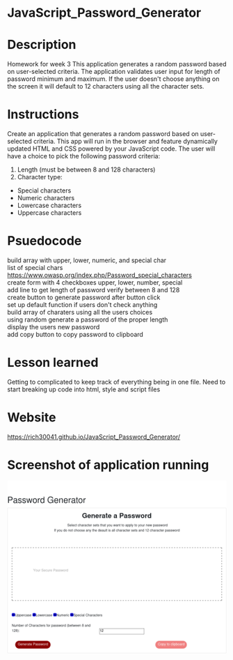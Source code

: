 # JavaScript_Password_Generator

# Description
Homework for week 3
This application generates a random password based on user-selected criteria.
The application validates user input for length of password minimum and maximum.
If the user doesn't choose anything on the screen it will default to 12 characters using all the character sets.

# Instructions
Create an application that generates a random password based on user-selected criteria. This app will run in the browser and feature dynamically updated HTML and CSS powered by your JavaScript code.
The user will have a choice to pick the following password criteria:
1. Length (must be between 8 and 128 characters)
2. Character type:
* Special characters   
* Numeric characters   
* Lowercase characters   
* Uppercase characters   


# Psuedocode
build array with upper, lower, numeric, and special char  
  list of special chars https://www.owasp.org/index.php/Password_special_characters  
create form with 4 checkboxes upper, lower, number, special   
add line to get length of password verify between 8 and 128   
create button to generate password after button click   
set up default function if users don't check anything   
build array of charaters using all the users choices   
using random generate a password of the proper length   
display the users new password   
add copy button to copy password to clipboard    

# Lesson learned
Getting to complicated to keep track of everything being in one file. Need to start breaking up code into html, style and script files

# Website
https://rich30041.github.io/JavaScript_Password_Generator/


# Screenshot of application running
![Image of the App](JavaScript-Homework.png)


